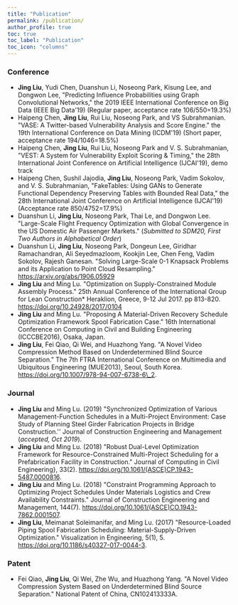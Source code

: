 ```yaml
---
title: "Publication"
permalink: /publication/
author_profile: true
toc: true
toc_label: "Publication"
toc_icon: "columns"
---
```


### Conference
- **Jing Liu**, Yudi Chen, Duanshun Li, Noseong Park, Kisung Lee, and Dongwon Lee, "Predicting Influence Probabilities using Graph Convolutional Networks," the 2019 IEEE International Conference on Big Data (IEEE Big Data'19) (Regular paper, acceptance rate 106/550=19.3%)
- Haipeng Chen, **Jing Liu**, Rui Liu, Noseong Park, and VS Subrahmanian. "VASE: A Twitter-based Vulnerability Analysis and Score Engine." the 19th International Conference on Data Mining (ICDM'19) (Short paper, acceptance rate 194/1046=18.5%) 
- Haipeng Chen, **Jing Liu**, Rui Liu, Noseong Park and V. S. Subrahmanian, "VEST: A System for Vulnerability Exploit Scoring & Timing," the 28th International Joint Conference on Artificial Intelligence (IJCAI'19), demo track
- Haipeng Chen, Sushil Jajodia, **Jing Liu**, Noseong Park, Vadim Sokolov, and V. S. Subrahmanian, "FakeTables: Using GANs to Generate Functional Dependency Preserving Tables with Bounded Real Data," the 28th International Joint Conference on Artificial Intelligence (IJCAI'19) (Acceptance rate 850/4752=17.9%)	
- Duanshun Li, **Jing Liu**, Noseong Park, Thai Le, and Dongwon Lee. "Large-Scale Flight Frequency Optimization with Global Convergence in the US Domestic Air Passenger Markets."  (*Submitted to SDM20, First Two Authors in Alphabetical Order*)
- Duanshun Li, **Jing Liu**, Noseong Park, Dongeun Lee, Giridhar Ramachandran, Ali Seyedmazloom, Kookjin Lee, Chen Feng, Vadim Sokolov, Rajesh Ganesan. "Solving Large-Scale 0-1 Knapsack Problems and its Application to Point Cloud Resampling." https://arxiv.org/abs/1906.05929 
- **Jing Liu** and Ming Lu. "Optimization on Supply-Constrained Module Assembly Process." 25th Annual Conference of the International Group for Lean Construction* Heraklion, Greece, 9-12 Jul 2017. pp 813-820. https://doi.org/10.24928/2017/0104
- **Jing Liu** and Ming Lu. "Proposing A Material-Driven Recovery Schedule Optimization Framework Spool Fabrication Case." 16th International Conference on Computing in Civil and Building Engineering (ICCCBE2016), Osaka, Japan.
- **Jing Liu**, Fei Qiao, Qi Wei, and Huazhong Yang. "A Novel Video Compression Method Based on Underdetermined Blind Source Separation." The 7th FTRA International Conference on Multimedia and Ubiquitous Engineering (MUE2013), Seoul, South Korea. https://doi.org/10.1007/978-94-007-6738-6\_2.

### Journal
- **Jing Liu** and Ming Lu. (2019) "Synchronized Optimization of Various Management-Function Schedules in a Multi-Project Environment: Case Study of Planning Steel Girder Fabrication Projects in Bridge Construction.'' Journal of Construction Engineering and Management (*accepted, Oct 2019*).
- **Jing Liu** and Ming Lu. (2018) "Robust Dual-Level Optimization Framework for Resource-Constrained Multi-Project Scheduling for a Prefabrication Facility in Construction." Journal of Computing in Civil Engineering}, 33(2). https://doi.org/10.1061/(ASCE)CP.1943-5487.0000816.
- **Jing Liu** and Ming Lu. (2018) "Constraint Programming Approach to Optimizing Project Schedules Under Materials Logistics and Crew Availability Constraints." Journal of Construction Engineering and Management, 144(7). https://doi.org/10.1061/(ASCE)CO.1943-7862.0001507.
- **Jing Liu**, Meimanat Soleimanifar,  and Ming Lu. (2017) "Resource-Loaded Piping Spool Fabrication Scheduling: Material-Supply-Driven Optimization." Visualization in Engineering, 5(1), 5. https://doi.org/10.1186/s40327-017-0044-3.

### Patent	
- Fei Qiao, **Jing Liu**, Qi Wei, Zhe Wu, and Huazhong Yang. "A Novel Video Compression System Based on Underdetermined Blind Source Separation." National Patent of China, CN102413333A.
